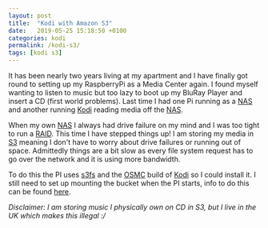 ```yaml
---
layout: post
title:  "Kodi with Amazon S3"
date:   2019-05-25 15:18:50 +0100
categories: kodi
permalink: /kodi-s3/
tags: [kodi s3]
---
```


It has been nearly two years living at my apartment and I have finally got round to setting up my RaspberryPi as a Media Center again. 
I found myself wanting to listen to music but too lazy to boot up my BluRay Player and insert a CD (first world problems).
Last time I had one Pi running as a [NAS](https://en.wikipedia.org/wiki/Network-attached_storage) and another running [Kodi](https://kodi.tv/) reading media off the [NAS](https://en.wikipedia.org/wiki/Network-attached_storage).

When my own [NAS](https://en.wikipedia.org/wiki/Network-attached_storage) I always had drive failure on my mind and I was too tight to run a [RAID](https://en.wikipedia.org/wiki/RAID).
This time I have stepped things up! 
I am storing my media in [S3](https://docs.aws.amazon.com/AmazonS3/latest/dev/Introduction.html) meaning I don't have to worry about drive failures or running out of space.
Admittedly things are a bit slow as every file system request has to go over the network and it is using more bandwidth.

To do this the PI uses [s3fs](https://github.com/s3fs-fuse/s3fs-fuse) and the [OSMC](https://osmc.tv/) build of [Kodi](https://kodi.tv/) so I could install it.
I still need to set up mounting the bucket when the PI starts, info to do this can be found [here](https://github.com/s3fs-fuse/s3fs-fuse/issues/412).


_Disclaimer: I am storing music I physically own on CD in S3, but I live in the UK which makes this illegal :/_